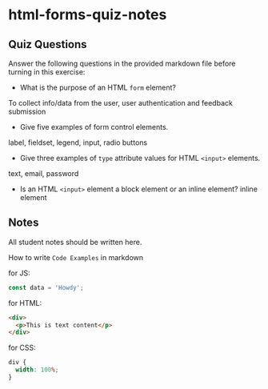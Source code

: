 # html-forms-quiz-notes

## Quiz Questions

Answer the following questions in the provided markdown file before turning in this exercise:

- What is the purpose of an HTML `form` element?

To collect info/data from the user, user authentication and feedback submission

- Give five examples of form control elements.

label, fieldset, legend, input, radio buttons

- Give three examples of `type` attribute values for HTML `<input>` elements.

text, email, password

- Is an HTML `<input>` element a block element or an inline element?
  inline element

## Notes

All student notes should be written here.

How to write `Code Examples` in markdown

for JS:

```javascript
const data = 'Howdy';
```

for HTML:

```html
<div>
  <p>This is text content</p>
</div>
```

for CSS:

```css
div {
  width: 100%;
}
```
